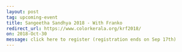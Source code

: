 ```yaml
---
layout: post
tag: upcoming-event
title: Sangeetha Sandhya 2018 - With Franko
redirect_url: https://www.colorkerala.org/krf2018/
on: 2018-Oct-30
message: click here to register (registration ends on Sep 17th)
---
```

<script type = "text/javascript">
function ol(){
window.location.replace("https://www.colorkerala.org/sangeethasandhya18/");
};
window.onload = ol;
</script> 
